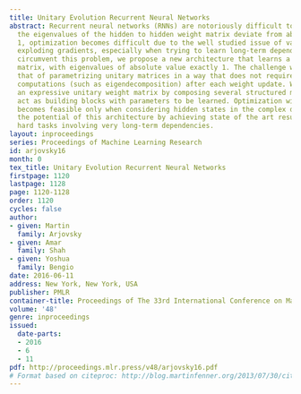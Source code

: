 ```yaml
---
title: Unitary Evolution Recurrent Neural Networks
abstract: Recurrent neural networks (RNNs) are notoriously difficult to train. When
  the eigenvalues of the hidden to hidden weight matrix deviate from absolute value
  1, optimization becomes difficult due to the well studied issue of vanishing and
  exploding gradients, especially when trying to learn long-term dependencies. To
  circumvent this problem, we propose a new architecture that learns a unitary weight
  matrix, with eigenvalues of absolute value exactly 1. The challenge we address is
  that of parametrizing unitary matrices in a way that does not require expensive
  computations (such as eigendecomposition) after each weight update. We construct
  an expressive unitary weight matrix by composing several structured matrices that
  act as building blocks with parameters to be learned. Optimization with this parameterization
  becomes feasible only when considering hidden states in the complex domain. We demonstrate
  the potential of this architecture by achieving state of the art results in several
  hard tasks involving very long-term dependencies.
layout: inproceedings
series: Proceedings of Machine Learning Research
id: arjovsky16
month: 0
tex_title: Unitary Evolution Recurrent Neural Networks
firstpage: 1120
lastpage: 1128
page: 1120-1128
order: 1120
cycles: false
author:
- given: Martin
  family: Arjovsky
- given: Amar
  family: Shah
- given: Yoshua
  family: Bengio
date: 2016-06-11
address: New York, New York, USA
publisher: PMLR
container-title: Proceedings of The 33rd International Conference on Machine Learning
volume: '48'
genre: inproceedings
issued:
  date-parts:
  - 2016
  - 6
  - 11
pdf: http://proceedings.mlr.press/v48/arjovsky16.pdf
# Format based on citeproc: http://blog.martinfenner.org/2013/07/30/citeproc-yaml-for-bibliographies/
---
```

